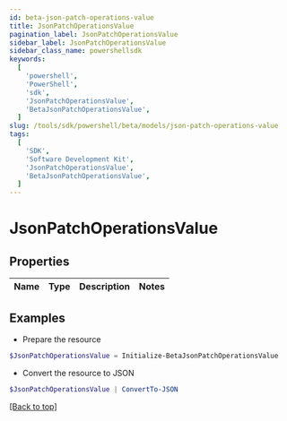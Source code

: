 ```yaml
---
id: beta-json-patch-operations-value
title: JsonPatchOperationsValue
pagination_label: JsonPatchOperationsValue
sidebar_label: JsonPatchOperationsValue
sidebar_class_name: powershellsdk
keywords:
  [
    'powershell',
    'PowerShell',
    'sdk',
    'JsonPatchOperationsValue',
    'BetaJsonPatchOperationsValue',
  ]
slug: /tools/sdk/powershell/beta/models/json-patch-operations-value
tags:
  [
    'SDK',
    'Software Development Kit',
    'JsonPatchOperationsValue',
    'BetaJsonPatchOperationsValue',
  ]
---
```


# JsonPatchOperationsValue

## Properties

| Name | Type | Description | Notes |
| ---- | ---- | ----------- | ----- |

## Examples

- Prepare the resource

```powershell
$JsonPatchOperationsValue = Initialize-BetaJsonPatchOperationsValue
```

- Convert the resource to JSON

```powershell
$JsonPatchOperationsValue | ConvertTo-JSON
```

[[Back to top]](#)
